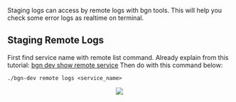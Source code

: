 Staging logs can access by remote logs with bgn tools. 
This will help you check some error logs as realtime on terminal. 

## Staging Remote Logs 
First find service name with remote list command. 
Already explain from this tutorial: [bgn dev show remote service](bgn-dev-remote-tunnel.md#show-all-running-service-on-staging-server)
Then do with this command below:

```
./bgn-dev remote logs <service_name>
```

<p align="center">
	<img src="../img/bgn-dev-logs-giov2api.png">
</p>



